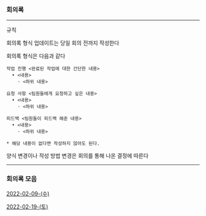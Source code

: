 ### 회의록 

-------

규칙

회의록 형식 업데이트는 당일 회의 전까지 작성한다

회의록 형식은 다음과 같다 

```
작업 진행 <완료된 작업에 대한 간단한 내용>
  • <내용>
    ◦ <하위 내용>
    
요청 사항 <팀원들에게 요청하고 싶은 내용>
  • <내용>
    ◦ <하위 내용>

피드백 <팀원들이 피드백 해준 내용>
  • <내용>
    ◦ <하위 내용>

* 해당 내용이 없다면 작성하지 않아도 된다.
```
양식 변경이나 작성 방법 변경은 회의를 통해 나온 결정에 따른다

------

### 회의록 모음
[2022-02-09-(수)](./2022-02-09/README.md)

[2022-02-19-(토)](./2022-02-19/README.md)


